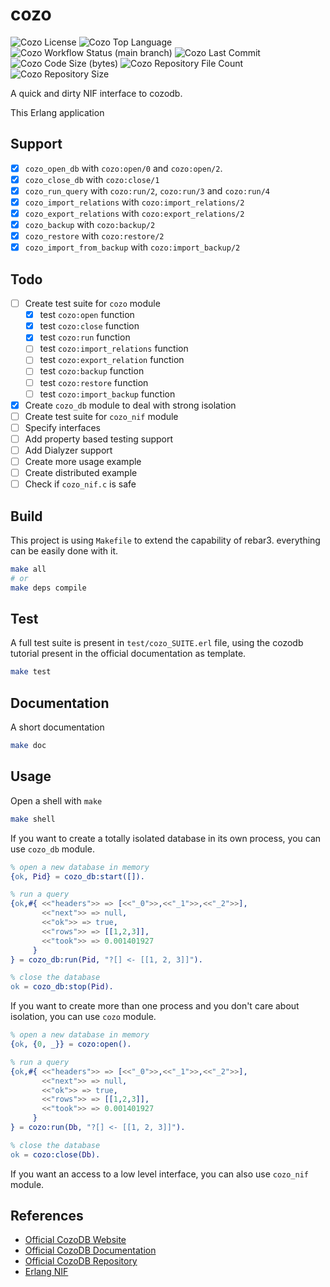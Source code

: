 # cozo

![Cozo License](https://img.shields.io/github/license/niamtokik/cozo)
![Cozo Top Language](https://img.shields.io/github/languages/top/niamtokik/cozo)
![Cozo Workflow Status (main branch)](https://img.shields.io/github/actions/workflow/status/niamtokik/cozo/test.yaml?branch=main)
![Cozo Last Commit](https://img.shields.io/github/last-commit/niamtokik/cozo)
![Cozo Code Size (bytes)](https://img.shields.io/github/languages/code-size/niamtokik/cozo)
![Cozo Repository File Count](https://img.shields.io/github/directory-file-count/niamtokik/cozo)
![Cozo Repository Size](https://img.shields.io/github/repo-size/niamtokik/cozo)

A quick and dirty NIF interface to cozodb.

This Erlang application

## Support

 - [x] `cozo_open_db` with `cozo:open/0` and `cozo:open/2`.
 - [x] `cozo_close_db` with `cozo:close/1`
 - [x] `cozo_run_query` with `cozo:run/2`, `cozo:run/3` and `cozo:run/4`
 - [x] `cozo_import_relations` with `cozo:import_relations/2`
 - [x] `cozo_export_relations` with `cozo:export_relations/2`
 - [x] `cozo_backup`  with `cozo:backup/2`
 - [x] `cozo_restore`  with `cozo:restore/2`
 - [x] `cozo_import_from_backup`  with `cozo:import_backup/2`

## Todo

 - [ ] Create test suite for `cozo` module
   - [x] test `cozo:open` function
   - [x] test `cozo:close` function
   - [x] test `cozo:run` function
   - [ ] test `cozo:import_relations` function
   - [ ] test `cozo:export_relation` function
   - [ ] test `cozo:backup` function
   - [ ] test `cozo:restore` function
   - [ ] test `cozo:import_backup` function
 - [x] Create `cozo_db` module to deal with strong isolation
 - [ ] Create test suite for `cozo_nif` module
 - [ ] Specify interfaces
 - [ ] Add property based testing support
 - [ ] Add Dialyzer support
 - [ ] Create more usage example
 - [ ] Create distributed example
 - [ ] Check if `cozo_nif.c` is safe

## Build

This project is using `Makefile` to extend the capability of
rebar3. everything can be easily done with it.

```sh
make all
# or
make deps compile
```

## Test

A full test suite is present in `test/cozo_SUITE.erl` file, using the
cozodb tutorial present in the official documentation as template.

```sh
make test
```

## Documentation

A short documentation

```sh
make doc
```

## Usage

Open a shell with `make`

```sh
make shell
```

If you want to create a totally isolated database in its own process,
you can use `cozo_db` module.

```erlang
% open a new database in memory
{ok, Pid} = cozo_db:start([]).

% run a query
{ok,#{ <<"headers">> => [<<"_0">>,<<"_1">>,<<"_2">>],
       <<"next">> => null,
       <<"ok">> => true,
       <<"rows">> => [[1,2,3]],
       <<"took">> => 0.001401927
     }
} = cozo_db:run(Pid, "?[] <- [[1, 2, 3]]").

% close the database
ok = cozo_db:stop(Pid).
```

If you want to create more than one process and you don't care about
isolation, you can use `cozo` module.

```erlang
% open a new database in memory
{ok, {0, _}} = cozo:open().

% run a query
{ok,#{ <<"headers">> => [<<"_0">>,<<"_1">>,<<"_2">>],
       <<"next">> => null,
       <<"ok">> => true,
       <<"rows">> => [[1,2,3]],
       <<"took">> => 0.001401927
     }
} = cozo:run(Db, "?[] <- [[1, 2, 3]]").

% close the database
ok = cozo:close(Db).
```

If you want an access to a low level interface, you can also use
`cozo_nif` module.

## References

 - [Official CozoDB Website](https://www.cozodb.org/)
 - [Official CozoDB Documentation](https://docs.cozodb.org/en/latest/)
 - [Official CozoDB Repository](https://github.com/cozodb/cozo)
 - [Erlang NIF](https://www.erlang.org/doc/tutorial/nif.html)
